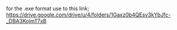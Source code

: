 for the .exe format use to this link;
https://drive.google.com/drive/u/4/folders/1Gaxz0b4QEsv3kYbJfc-_DBA3KojmT7xB
